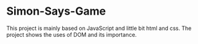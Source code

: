 # Simon-Says-Game
This project is mainly based on JavaScript and little bit html and css. The project shows the uses of DOM and its importance.
